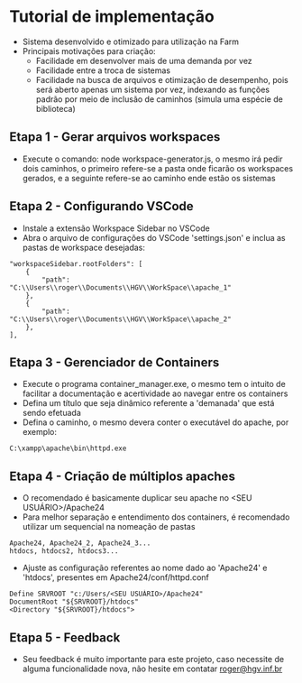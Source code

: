 # Tutorial de implementação
- Sistema desenvolvido e otimizado para utilização na Farm
- Principais motivações para criação:
    - Facilidade em desenvolver mais de uma demanda por vez
    - Facilidade entre a troca de sistemas
    - Facilidade na busca de arquivos e otimização de desempenho, pois será aberto apenas um sistema por vez, indexando as funções padrão por meio de inclusão de caminhos (simula uma espécie de biblioteca)

## Etapa 1 - Gerar arquivos workspaces
- Execute o comando: node workspace-generator.js, o mesmo irá pedir dois caminhos, o primeiro refere-se a pasta onde ficarão os workspaces gerados, e a seguinte refere-se ao caminho ende estão os sistemas

## Etapa 2 - Configurando VSCode
- Instale a extensão Workspace Sidebar no VSCode
- Abra o arquivo de configurações do VSCode 'settings.json' e inclua as pastas de workspace desejadas:

```
"workspaceSidebar.rootFolders": [
    {
        "path": "C:\\Users\\roger\\Documents\\HGV\\WorkSpace\\apache_1"
    },
    {
        "path": "C:\\Users\\roger\\Documents\\HGV\\WorkSpace\\apache_2"
    },
],
```

## Etapa 3 - Gerenciador de Containers
- Execute o programa container_manager.exe, o mesmo tem o intuito de facilitar a documentação e acertividade ao navegar entre os containers
- Defina um título que seja dinâmico referente a 'demanada' que está sendo efetuada
- Defina o caminho, o mesmo devera conter o executável do apache, por exemplo:
```
C:\xampp\apache\bin\httpd.exe
```

## Etapa 4 - Criação de múltiplos apaches
- O recomendado é basicamente duplicar seu apache no <SEU USUÁRIO>/Apache24
- Para melhor separação e entendimento dos containers, é recomendado utilizar um sequencial na nomeação de pastas
```
Apache24, Apache24_2, Apache24_3...
htdocs, htdocs2, htdocs3...
```
- Ajuste as configuração referentes ao nome dado ao 'Apache24' e 'htdocs', presentes em Apache24/conf/httpd.conf
```
Define SRVROOT "c:/Users/<SEU USUÁRIO>/Apache24"
DocumentRoot "${SRVROOT}/htdocs"
<Directory "${SRVROOT}/htdocs">
```

## Etapa 5 - Feedback
- Seu feedback é muito importante para este projeto, caso necessite de alguma funcionalidade nova, não hesite em contatar roger@hgv.inf.br
